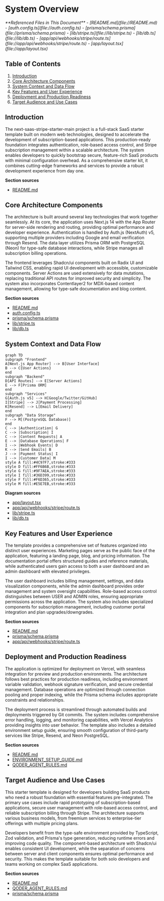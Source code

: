 # System Overview

<cite>
**Referenced Files in This Document**   
- [README.md](file://README.md)
- [auth.config.ts](file://auth.config.ts)
- [prisma/schema.prisma](file://prisma/schema.prisma)
- [lib/stripe.ts](file://lib/stripe.ts)
- [lib/db.ts](file://lib/db.ts)
- [app/api/webhooks/stripe/route.ts](file://app/api/webhooks/stripe/route.ts)
- [app/layout.tsx](file://app/layout.tsx)
</cite>

## Table of Contents
1. [Introduction](#introduction)
2. [Core Architecture Components](#core-architecture-components)
3. [System Context and Data Flow](#system-context-and-data-flow)
4. [Key Features and User Experience](#key-features-and-user-experience)
5. [Deployment and Production Readiness](#deployment-and-production-readiness)
6. [Target Audience and Use Cases](#target-audience-and-use-cases)

## Introduction

The next-saas-stripe-starter-main project is a full-stack SaaS starter template built on modern web technologies, designed to accelerate the development of subscription-based applications. This production-ready foundation integrates authentication, role-based access control, and Stripe subscription management within a scalable architecture. The system enables developers to quickly bootstrap secure, feature-rich SaaS products with minimal configuration overhead. As a comprehensive starter kit, it combines cutting-edge frameworks and services to provide a robust development experience from day one.

**Section sources**
- [README.md](file://README.md#L1-L128)

## Core Architecture Components

The architecture is built around several key technologies that work together seamlessly. At its core, the application uses Next.js 14 with the App Router for server-side rendering and routing, providing optimal performance and developer experience. Authentication is handled by Auth.js (NextAuth) v5, supporting multiple providers including Google and email verification through Resend. The data layer utilizes Prisma ORM with PostgreSQL (Neon) for type-safe database interactions, while Stripe manages all subscription billing operations.

The frontend leverages Shadcn/ui components built on Radix UI and Tailwind CSS, enabling rapid UI development with accessible, customizable components. Server Actions are used extensively for data mutations, replacing traditional API routes for improved security and simplicity. The system also incorporates Contentlayer2 for MDX-based content management, allowing for type-safe documentation and blog content.

**Section sources**
- [README.md](file://README.md#L1-L128)
- [auth.config.ts](file://auth.config.ts#L1-L20)
- [prisma/schema.prisma](file://prisma/schema.prisma#L1-L80)
- [lib/stripe.ts](file://lib/stripe.ts#L1-L8)
- [lib/db.ts](file://lib/db.ts#L1-L17)

## System Context and Data Flow

```mermaid
graph TD
subgraph "Frontend"
A[Next.js App Router] --> B[User Interface]
B --> C{User Actions}
end
subgraph "Backend"
D[API Routes] --> E[Server Actions]
E --> F[Prisma ORM]
end
subgraph "Services"
G[Auth.js v5] --> H[Google/Twitter/GitHub]
I[Stripe] --> J[Payment Processing]
K[Resend] --> L[Email Delivery]
end
subgraph "Data Storage"
F --> M[(PostgreSQL Database)]
end
C --> |Authentication| G
C --> |Subscription| I
C --> |Content Requests| A
E --> |Database Operations| F
I --> |Webhook Events| D
K --> |Send Emails| B
J --> |Payment Status| I
I --> |Customer Data| M
style A fill:#4C97F7,stroke:#333
style D fill:#FF6B6B,stroke:#333
style G fill:#9F7AEA,stroke:#333
style I fill:#36D399,stroke:#333
style F fill:#F6D365,stroke:#333
style M fill:#E5E7EB,stroke:#333
```

**Diagram sources**
- [app/layout.tsx](file://app/layout.tsx#L1-L48)
- [app/api/webhooks/stripe/route.ts](file://app/api/webhooks/stripe/route.ts#L1-L77)
- [lib/stripe.ts](file://lib/stripe.ts#L1-L8)
- [lib/db.ts](file://lib/db.ts#L1-L17)

## Key Features and User Experience

The template provides a comprehensive set of features organized into distinct user experiences. Marketing pages serve as the public face of the application, featuring a landing page, blog, and pricing information. The documentation portal offers structured guides and reference materials, while authenticated users gain access to both a user dashboard and an admin dashboard with elevated privileges.

The user dashboard includes billing management, settings, and data visualization components, while the admin dashboard provides order management and system oversight capabilities. Role-based access control distinguishes between USER and ADMIN roles, ensuring appropriate permissions across the application. The system also includes specialized components for subscription management, including customer portal integration and plan upgrades/downgrades.

**Section sources**
- [README.md](file://README.md#L1-L128)
- [prisma/schema.prisma](file://prisma/schema.prisma#L1-L80)
- [app/api/webhooks/stripe/route.ts](file://app/api/webhooks/stripe/route.ts#L1-L77)

## Deployment and Production Readiness

The application is optimized for deployment on Vercel, with seamless integration for preview and production environments. The architecture follows best practices for production readiness, including environment variable validation, webhook signature verification, and secure credential management. Database operations are optimized through connection pooling and proper indexing, while the Prisma schema includes appropriate constraints and relationships.

The deployment process is streamlined through automated builds and deployments triggered by Git commits. The system includes comprehensive error handling, logging, and monitoring capabilities, with Vercel Analytics providing insights into user behavior. The template also includes a detailed environment setup guide, ensuring smooth configuration of third-party services like Stripe, Resend, and Neon PostgreSQL.

**Section sources**
- [README.md](file://README.md#L1-L128)
- [ENVIRONMENT_SETUP_GUIDE.md](file://ENVIRONMENT_SETUP_GUIDE.md#L115-L177)
- [QODER_AGENT_RULES.md](file://QODER_AGENT_RULES.md#L0-L769)

## Target Audience and Use Cases

This starter template is designed for developers building SaaS products who need a robust foundation with essential features pre-integrated. The primary use cases include rapid prototyping of subscription-based applications, secure user management with role-based access control, and reliable subscription billing through Stripe. The architecture supports various business models, from freemium services to enterprise-tier offerings with multiple pricing plans.

Developers benefit from the type-safe environment provided by TypeScript, Zod validation, and Prisma's type generation, reducing runtime errors and improving code quality. The component-based architecture with Shadcn/ui enables consistent UI development, while the separation of concerns between server and client components ensures optimal performance and security. This makes the template suitable for both solo developers and teams working on complex SaaS applications.

**Section sources**
- [README.md](file://README.md#L1-L128)
- [QODER_AGENT_RULES.md](file://QODER_AGENT_RULES.md#L0-L769)
- [prisma/schema.prisma](file://prisma/schema.prisma#L1-L80)